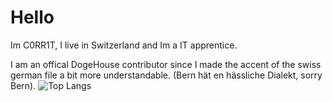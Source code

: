 # Hello
Im C0RR1T, I live in Switzerland and Im a IT apprentice.

I am an offical DogeHouse contributor since I made the accent of the swiss german file a bit more understandable. (Bern hät en hässliche Dialekt, sorry Bern).
![Top Langs](https://github-readme-stats.vercel.app/api/top-langs/?username=C0RR1T&theme=tokyonight)
